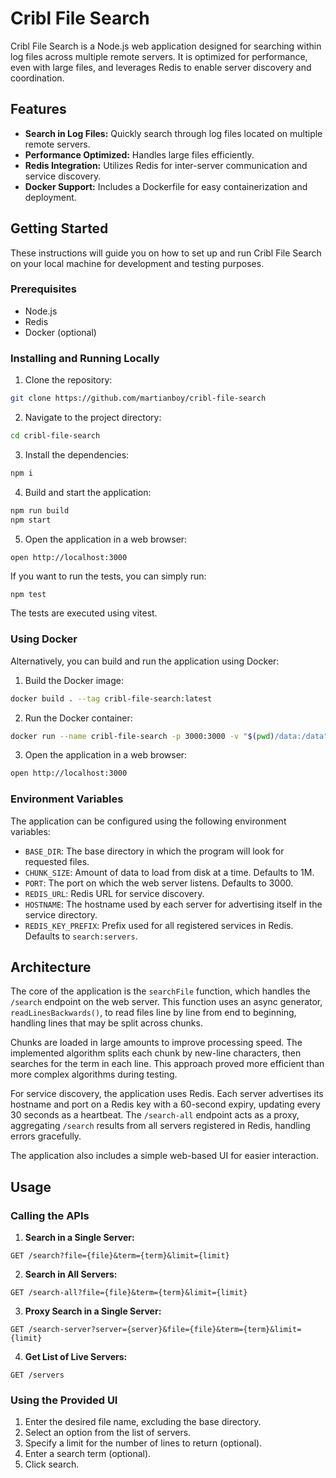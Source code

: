 # Cribl File Search

Cribl File Search is a Node.js web application designed for searching within log files across multiple remote servers. It is optimized for performance, even with large files, and leverages Redis to enable server discovery and coordination.

## Features

- **Search in Log Files:** Quickly search through log files located on multiple remote servers.
- **Performance Optimized:** Handles large files efficiently.
- **Redis Integration:** Utilizes Redis for inter-server communication and service discovery.
- **Docker Support:** Includes a Dockerfile for easy containerization and deployment.

## Getting Started

These instructions will guide you on how to set up and run Cribl File Search on your local machine for development and testing purposes.

### Prerequisites

- Node.js
- Redis
- Docker (optional)

### Installing and Running Locally

1. Clone the repository:
```bash
git clone https://github.com/martianboy/cribl-file-search
```
2. Navigate to the project directory:
```bash
cd cribl-file-search
```
3. Install the dependencies:
```bash
npm i
```
4. Build and start the application:
```bash
npm run build
npm start
```
5. Open the application in a web browser:
```bash
open http://localhost:3000
```

If you want to run the tests, you can simply run:
```
npm test
```

The tests are executed using vitest.

### Using Docker

Alternatively, you can build and run the application using Docker:

1. Build the Docker image:
```bash
docker build . --tag cribl-file-search:latest
```
2. Run the Docker container:
```bash
docker run --name cribl-file-search -p 3000:3000 -v "$(pwd)/data:/data" cribl-file-search:latest
```
3. Open the application in a web browser:
```bash
open http://localhost:3000
```

### Environment Variables

The application can be configured using the following environment variables:

* `BASE_DIR`: The base directory in which the program will look for requested files.
* `CHUNK_SIZE`: Amount of data to load from disk at a time. Defaults to 1M.
* `PORT`: The port on which the web server listens. Defaults to 3000.
* `REDIS_URL`: Redis URL for service discovery.
* `HOSTNAME`: The hostname used by each server for advertising itself in the service directory.
* `REDIS_KEY_PREFIX`: Prefix used for all registered services in Redis. Defaults to `search:servers`.


## Architecture

The core of the application is the `searchFile` function, which handles the `/search` endpoint on the web server. This function uses an async generator, `readLinesBackwards()`, to read files line by line from end to beginning, handling lines that may be split across chunks. 

Chunks are loaded in large amounts to improve processing speed. The implemented algorithm splits each chunk by new-line characters, then searches for the term in each line. This approach proved more efficient than more complex algorithms during testing.

For service discovery, the application uses Redis. Each server advertises its hostname and port on a Redis key with a 60-second expiry, updating every 30 seconds as a heartbeat. The `/search-all` endpoint acts as a proxy, aggregating `/search` results from all servers registered in Redis, handling errors gracefully.

The application also includes a simple web-based UI for easier interaction.

## Usage

### Calling the APIs

1. **Search in a Single Server:**
```
GET /search?file={file}&term={term}&limit={limit}
```
2. **Search in All Servers:**
```
GET /search-all?file={file}&term={term}&limit={limit}
```
3. **Proxy Search in a Single Server:**
```
GET /search-server?server={server}&file={file}&term={term}&limit={limit}
```
4. **Get List of Live Servers:**
```
GET /servers
```

### Using the Provided UI

1. Enter the desired file name, excluding the base directory.
2. Select an option from the list of servers.
3. Specify a limit for the number of lines to return (optional).
4. Enter a search term (optional).
5. Click search.
